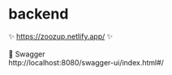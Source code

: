 # backend

✨ https://zoozup.netlify.app/ ✨ 
<br><br>
📝 Swagger <br>
http://localhost:8080/swagger-ui/index.html#/
